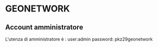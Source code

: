 # GEONETWORK


## Account amministratore
L'utenza di amministratore è : 
user:admin
password: pkz29geonetwork



